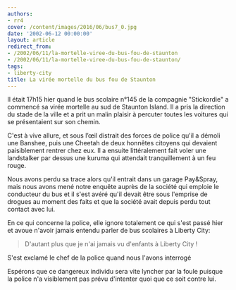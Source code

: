 ```yaml
---
authors:
- rr4
cover: /content/images/2016/06/bus7_0.jpg
date: '2002-06-12 00:00:00'
layout: article
redirect_from:
- /2002/06/11/la-mortelle-viree-du-bus-fou-de-staunton
- /2002/06/11/la-mortelle-viree-du-bus-fou-de-staunton/
tags:
- liberty-city
title: La virée mortelle du bus fou de Staunton
---
```



Il était 17h15 hier quand le bus scolaire n°145 de la compagnie "Stickordie" a commencé sa virée mortelle au sud de Staunton Island. Il a pris la direction du stade de la ville et a prit un malin plaisir à percuter toutes les voitures qui se présentaient sur son chemin.

C'est à vive allure, et sous l’œil distrait des forces de police qu'il a démoli une Banshee, puis une Cheetah de deux honnêtes citoyens qui devaient paisiblement rentrer chez eux. Il a ensuite littéralement fait voler une landstalker par dessus une kuruma qui attendait tranquillement à un feu rouge.

Nous avons perdu sa trace alors qu'il entrait dans un garage Pay&Spray, mais nous avons mené notre enquête auprès de la société qui emploie le conducteur du bus et il s'est avéré qu'il devait être sous l'emprise de drogues au moment des faits et que la société avait depuis perdu tout contact avec lui.

En ce qui concerne la police, elle ignore totalement ce qui s'est passé hier et avoue n'avoir jamais entendu parler de bus scolaires à Liberty City:

> D'autant plus que je n'ai jamais vu d'enfants à Liberty City !

S'est exclamé le chef de la police quand nous l'avons interrogé

Espérons que ce dangereux individu sera vite lyncher par la foule puisque la police n'a visiblement pas prévu d'intenter quoi que ce soit contre lui.